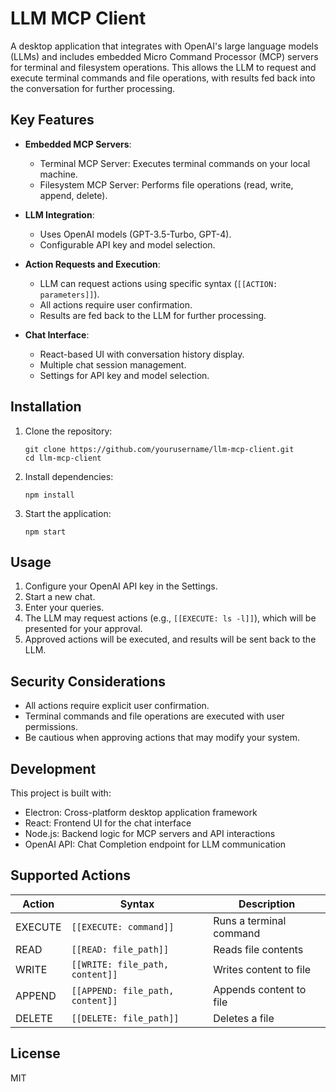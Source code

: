 # LLM MCP Client

A desktop application that integrates with OpenAI's large language models (LLMs) and includes embedded Micro Command Processor (MCP) servers for terminal and filesystem operations. This allows the LLM to request and execute terminal commands and file operations, with results fed back into the conversation for further processing.

## Key Features

- **Embedded MCP Servers**:
  - Terminal MCP Server: Executes terminal commands on your local machine.
  - Filesystem MCP Server: Performs file operations (read, write, append, delete).

- **LLM Integration**:
  - Uses OpenAI models (GPT-3.5-Turbo, GPT-4).
  - Configurable API key and model selection.

- **Action Requests and Execution**:
  - LLM can request actions using specific syntax (`[[ACTION: parameters]]`).
  - All actions require user confirmation.
  - Results are fed back to the LLM for further processing.

- **Chat Interface**:
  - React-based UI with conversation history display.
  - Multiple chat session management.
  - Settings for API key and model selection.

## Installation

1. Clone the repository:
   ```
   git clone https://github.com/yourusername/llm-mcp-client.git
   cd llm-mcp-client
   ```

2. Install dependencies:
   ```
   npm install
   ```

3. Start the application:
   ```
   npm start
   ```

## Usage

1. Configure your OpenAI API key in the Settings.
2. Start a new chat.
3. Enter your queries.
4. The LLM may request actions (e.g., `[[EXECUTE: ls -l]]`), which will be presented for your approval.
5. Approved actions will be executed, and results will be sent back to the LLM.

## Security Considerations

- All actions require explicit user confirmation.
- Terminal commands and file operations are executed with user permissions.
- Be cautious when approving actions that may modify your system.

## Development

This project is built with:
- Electron: Cross-platform desktop application framework
- React: Frontend UI for the chat interface
- Node.js: Backend logic for MCP servers and API interactions
- OpenAI API: Chat Completion endpoint for LLM communication

## Supported Actions

| Action | Syntax | Description |
|--------|--------|-------------|
| EXECUTE | `[[EXECUTE: command]]` | Runs a terminal command |
| READ | `[[READ: file_path]]` | Reads file contents |
| WRITE | `[[WRITE: file_path, content]]` | Writes content to file |
| APPEND | `[[APPEND: file_path, content]]` | Appends content to file |
| DELETE | `[[DELETE: file_path]]` | Deletes a file |

## License

MIT
